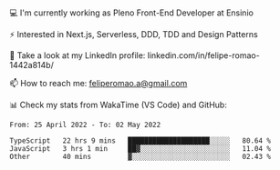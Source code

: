 💻 I'm currently working as Pleno Front-End Developer at Ensinio

⚡ Interested in Next.js, Serverless, DDD, TDD and Design Patterns

👥 Take a look at my LinkedIn profile: linkedin.com/in/felipe-romao-1442a814b/

📫 How to reach me: feliperomao.a@gmail.com

📊 Check my stats from WakaTime (VS Code) and GitHub:

<!--START_SECTION:waka-->

```text
From: 25 April 2022 - To: 02 May 2022

TypeScript   22 hrs 9 mins   ████████████████████░░░░░   80.64 %
JavaScript   3 hrs 1 min     ██▓░░░░░░░░░░░░░░░░░░░░░░   11.04 %
Other        40 mins         ▓░░░░░░░░░░░░░░░░░░░░░░░░   02.43 %
```

<!--END_SECTION:waka-->
